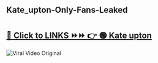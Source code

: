 
 ## Kate_upton-Only-Fans-Leaked

# <h2><a href="https://clipsfans.com/Kate_upton&ref=git">🔗 Click to LINKS ⏩⏩ 👉 🟢 Kate upton </a></h2>

<a href="https://clipsfans.com/Kate_upton&ref=git" rel="nofollow" data-target="animated-image.originalLink"><img src="https://i.ibb.co.com/xMMVF88/686577567.gif" alt="Viral Video Original" style="max-width: 100%; display: inline-block;" data-target="animated-image.originalImage"></a>
